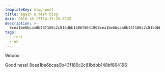 ```yaml
---
templateKey: blog-post
title: again a test blog
date: 2018-10-17T14:37:26.923Z
description: >-
  8cea1be6bcaa0b43f186c2c81bdbb148bf8641968cea1be6bcaa0b43f186c2c81bdbb148bf8641968cea1be6bcaa0b43f186c2c81bdbb148bf864196
tags:
  - test
  - ok
---
```

Woooo

Good ness! 8cea1be6bcaa0b43f186c2c81bdbb148bf864196
